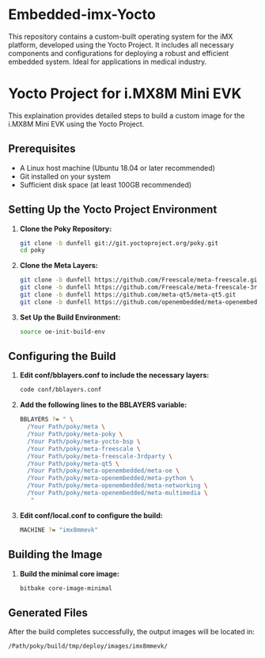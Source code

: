 # Embedded-imx-Yocto
This repository contains a custom-built operating system for the iMX platform, developed using the Yocto Project. It includes all necessary components and configurations for deploying a robust and efficient embedded system. Ideal for applications in medical industry.
# Yocto Project for i.MX8M Mini EVK

This explaination provides detailed steps to build a custom image for the i.MX8M Mini EVK using the Yocto Project.

## Prerequisites

- A Linux host machine (Ubuntu 18.04 or later recommended)
- Git installed on your system
- Sufficient disk space (at least 100GB recommended)

## Setting Up the Yocto Project Environment

1. **Clone the Poky Repository:**
   ```sh
   git clone -b dunfell git://git.yoctoproject.org/poky.git
   cd poky
2. **Clone the Meta Layers:**
   ```sh
   git clone -b dunfell https://github.com/Freescale/meta-freescale.git
   git clone -b dunfell https://github.com/Freescale/meta-freescale-3rdparty.git
   git clone -b dunfell https://github.com/meta-qt5/meta-qt5.git
   git clone -b dunfell https://github.com/openembedded/meta-openembedded.git
3. **Set Up the Build Environment:**
   ```sh
   source oe-init-build-env

## Configuring the Build

1. **Edit conf/bblayers.conf to include the necessary layers:**
   ```sh
   code conf/bblayers.conf

2. **Add the following lines to the BBLAYERS variable:**
   ```sh
   BBLAYERS ?= " \
     /Your Path/poky/meta \
     /Your Path/poky/meta-poky \
     /Your Path/poky/meta-yocto-bsp \
     /Your Path/poky/meta-freescale \
     /Your Path/poky/meta-freescale-3rdparty \
     /Your Path/poky/meta-qt5 \
     /Your Path/poky/meta-openembedded/meta-oe \
     /Your Path/poky/meta-openembedded/meta-python \
     /Your Path/poky/meta-openembedded/meta-networking \
     /Your Path/poky/meta-openembedded/meta-multimedia \
      "
3. **Edit conf/local.conf to configure the build:**
   ```sh
   MACHINE ?= "imx8mmevk"
   
## Building the Image
1. **Build the minimal core image:**
   ```sh
   bitbake core-image-minimal

## Generated Files
After the build completes successfully, the output images will be located in:
   ```sh
   /Path/poky/build/tmp/deploy/images/imx8mmevk/

